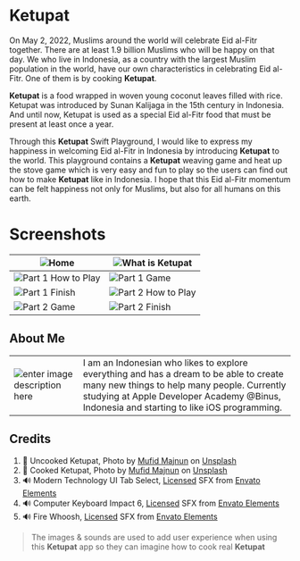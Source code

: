 # Ketupat

On May 2, 2022, Muslims around the world will celebrate Eid al-Fitr together. There are at least 1.9 billion Muslims who will be happy on that day. We who live in Indonesia, as a country with the largest Muslim population in the world, have our own characteristics in celebrating Eid al-Fitr. One of them is by cooking **Ketupat**.

**Ketupat** is a food wrapped in woven young coconut leaves filled with rice. Ketupat was introduced by Sunan Kalijaga in the 15th century in Indonesia. And until now, Ketupat is used as a special Eid al-Fitr food that must be present at least once a year.

Through this **Ketupat** Swift Playground, I would like to express my happiness in welcoming Eid al-Fitr in Indonesia by introducing **Ketupat** to the world. This playground contains a **Ketupat** weaving game and heat up the stove game which is very easy and fun to play so the users can find out how to make **Ketupat** like in Indonesia. I hope that this Eid al-Fitr momentum can be felt happiness not only for Muslims, but also for all humans on this earth.

# Screenshots
|![Home](https://i.imgur.com/Yg9HPlv.png)  | ![What is Ketupat](https://i.imgur.com/B0s61iM.png) |
|--|--|
| ![Part 1 How to Play](https://i.imgur.com/MU4pOiI.png) | ![Part 1 Game](https://i.imgur.com/RJGu5Sv.png) |
| ![Part 1 Finish](https://i.imgur.com/l9NKShO.png) | ![Part 2 How to Play](https://i.imgur.com/UfS6mW4.png) |
| ![Part 2 Game](https://i.imgur.com/L1JVx1c.png) | ![Part 2 Finish](https://i.imgur.com/FyzuaLE.png) |

## About Me
|   |   |
|--|--|
| ![enter image description here](https://i.imgur.com/rc4bfpN.png) | I am an Indonesian who likes to explore everything and has a dream to be able to create many new things to help many people. Currently studying at Apple Developer Academy @Binus, Indonesia and starting to like iOS programming. |



## Credits

 1. 📸 Uncooked Ketupat, Photo by [Mufid Majnun](https://unsplash.com/@mufidpwt?utm_source=unsplash&utm_medium=referral&utm_content=creditCopyText) on [Unsplash](https://unsplash.com/s/photos/ketupat?utm_source=unsplash&utm_medium=referral&utm_content=creditCopyText)
 2. 📸 Cooked Ketupat, Photo by [Mufid Majnun](https://unsplash.com/@mufidpwt?utm_source=unsplash&utm_medium=referral&utm_content=creditCopyText) on [Unsplash](https://unsplash.com/s/photos/ketupat?utm_source=unsplash&utm_medium=referral&utm_content=creditCopyText)
 3. 🔊  Modern Technology UI Tab Select, [Licensed](https://www.icloud.com/iclouddrive/0feo7XlylPMbj62M2qb0s8pjg#license_certificate_D6U8WH4KM5) SFX from [Envato Elements](https://elements.envato.com/)
 4. 🔊  Computer Keyboard Impact 6, [Licensed](https://www.icloud.com/iclouddrive/02fsKhQZJMloQEP5ilzvTkJLw#license_certificate_QL2JAS3PKB) SFX from [Envato Elements](https://elements.envato.com/)
 5.  🔊  Fire Whoosh, [Licensed](https://www.icloud.com/iclouddrive/070i-VukbnkF0C9o6GdGbUGYw#license_certificate_37RXPNA6EC) SFX from [Envato Elements](https://elements.envato.com/)

   

> The images & sounds are used to add user experience when using this **Ketupat** app so they can imagine how to cook real **Ketupat** 
